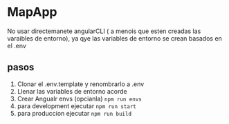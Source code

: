 # MapApp

No usar directemanete angularCLI ( a menois que esten creadas las varaibles de entorno), ya qye las variables de entorno se crean basados en el .env

## pasos
1. Clonar el .env.template y renombrarlo a .env
2. Llenar las variables de entorno acorde 
3. Crear Angualr envs (opcianla)
``` npm run envs ```
4. para development ejecutar
``` npm run start ```
5. para produccion ejecutar 
``` npm run build ```